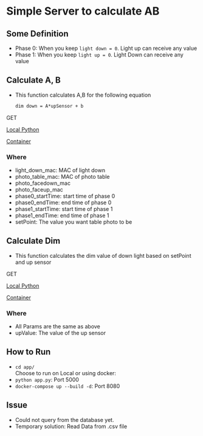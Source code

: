 # Simple Server to calculate AB

## Some Definition

- Phase 0: When you keep `light down = 0`. Light up can receive any value
- Phase 1: When you keep `light up = 0`. Light Down can receive any value

## Calculate A, B

- This function calculates A,B for the following equation

  ```txt
  dim down = A*upSensor + b
  ```

GET

[Local Python](http://localhost:5000/calAB?light_down_mac=00124b00168ac785&photo_table_mac=00124b00168ac7d5&photo_facedown_mac=00124b00168ad1b6&photo_faceup_mac=00124b001684eed2&phase0_startTime=2019-11-19%2003:01:00&phase0_endTime=2019-11-19%2003:23:00&phase1_startTime=2019-11-19%2003:24:00&phase1_endTime=2019-11-19%2004:15:00&setPoint=250)

[Container](http://localhost:5555/calAB?light_down_mac=00124b00168ac785&photo_table_mac=00124b00168ac7d5&photo_facedown_mac=00124b00168ad1b6&photo_faceup_mac=00124b001684eed2&phase0_startTime=2019-11-19%2003:01:00&phase0_endTime=2019-11-19%2003:23:00&phase1_startTime=2019-11-19%2003:24:00&phase1_endTime=2019-11-19%2004:15:00&setPoint=250)

### Where

- light_down_mac: MAC of light down
- photo_table_mac: MAC of photo table
- photo_facedown_mac
- photo_faceup_mac
- phase0_startTime: start time of phase 0
- phase0_endTime: end time of phase 0
- phase1_startTime: start time of phase 1
- phase1_endTime: end time of phase 1
- setPoint: The value you want table photo to be

## Calculate Dim

- This function calculates the dim value of down light based on setPoint and up sensor

GET

[Local Python](http://localhost:5000/calDim?light_down_mac=00124b00168ac785&photo_table_mac=00124b00168ac7d5&photo_facedown_mac=00124b00168ad1b6&photo_faceup_mac=00124b001684eed2&phase0_startTime=2019-11-19%2003:01:00&phase0_endTime=2019-11-19%2003:23:00&phase1_startTime=2019-11-19%2003:24:00&phase1_endTime=2019-11-19%2004:15:00&setPoint=261&upValue=432)

[Container](http://localhost:5555/calDim?light_down_mac=00124b00168ac785&photo_table_mac=00124b00168ac7d5&photo_facedown_mac=00124b00168ad1b6&photo_faceup_mac=00124b001684eed2&phase0_startTime=2019-11-19%2003:01:00&phase0_endTime=2019-11-19%2003:23:00&phase1_startTime=2019-11-19%2003:24:00&phase1_endTime=2019-11-19%2004:15:00&setPoint=261&upValue=432)

### Where

- All Params are the same as above
- upValue: The value of the up sensor

## How to Run

- `cd app/` \
Choose to run on Local or using docker:
- `python app.py`: Port 5000
- `docker-compose up --build -d`: Port 8080

## Issue

- Could not query from the database yet.
- Temporary solution: Read Data from .csv file
